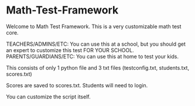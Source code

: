 # Math-Test-Framework

Welcome to Math Test Framework.
This is a very customizable math test core.

TEACHERS/ADMINS/ETC: You can use this at a school, but you should get an expert to customize this test FOR YOUR SCHOOL.
PARENTS/GUARDIANS/ETC: You can use this at home to test your kids.

This consists of only 1 python file and 3 txt files (testconfig.txt, students.txt, scores.txt)

Scores are saved to scores.txt.
Students will need to login.

You can customize the script itself.
